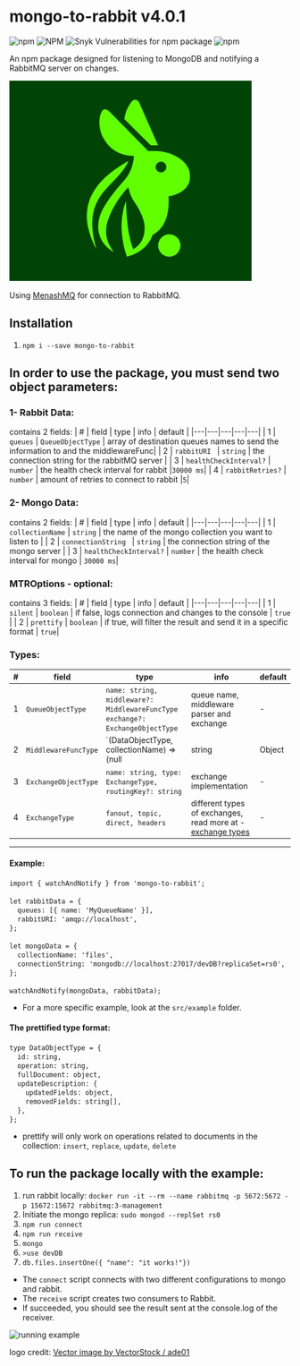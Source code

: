 # mongo-to-rabbit v4.0.1

![npm](https://img.shields.io/npm/v/mongo-to-rabbit?color=green)
![NPM](https://img.shields.io/npm/l/mongo-to-rabbit)
![Snyk Vulnerabilities for npm package](https://img.shields.io/snyk/vulnerabilities/npm/mongo-to-rabbit)
![npm](https://img.shields.io/npm/dt/mongo-to-rabbit)

An npm package designed for listening to MongoDB and notifying a RabbitMQ server on changes.

![MTR logo](src/images/MTR-logo.jpeg)

Using [MenashMQ](https://www.npmjs.com/package/menashmq) for connection to RabbitMQ.

## Installation

1. `npm i --save mongo-to-rabbit`

## In order to use the package, you must send two object parameters:

### 1- Rabbit Data:

contains 2 fields:
| # | field | type | info | default |
|---|---|---|---|---|
| 1 | `queues` | `QueueObjectType` | array of destination queues names to send the information to and the middlewareFunc|
| 2 | `rabbitURI ` | `string` | the connection string for the rabbitMQ server |
| 3 | `healthCheckInterval?` | `number` | the health check interval for rabbit |`30000 ms`|
| 4 | `rabbitRetries?` | `number` | amount of retries to connect to rabbit |`5`|

### 2- Mongo Data:

contains 2 fields:
| # | field | type | info | default |
|---|---|---|---|---|
| 1 | `collectionName` | `string` | the name of the mongo collection you want to listen to |
| 2 | `connectionString ` | `string` | the connection string of the mongo server |
| 3 | `healthCheckInterval?` | `number` | the health check interval for mongo | `30000 ms`|

### MTROptions - optional:

contains 3 fields:
| # | field | type | info | default |
|---|---|---|---|---|
| 1 | `silent` | `boolean` | if false, logs connection and changes to the console | `true` |
| 2 | `prettify` | `boolean` | if true, will filter the result and send it in a specific format | `true`|

### Types:

| # | field | type | info | default |
|---|---|---|---|---|
| 1   | `QueueObjectType`    | `name: string, middleware?: MiddlewareFuncType exchange?: ExchangeObjectType` | queue name, middleware parser and exchange | -        |
| 2   | `MiddlewareFuncType` | `(DataObjectType, collectionName) => (null                                    | string                                     | Object   | Buffer                                                                                                               | string[] | Object[] | Buffer[] | undefined)` | A function for manipulating the prettified data received from the listener before sending it to the queue. will only work with a `prettify:true`. | [identity function](https://en.wikipedia.org/wiki/Identity_function) |
| 3   | `ExchangeObjectType` | `name: string, type: ExchangeType, routingKey?: string`                       | exchange implementation                    | -        |
| 4   | `ExchangeType`       | `fanout, topic, direct, headers` | different types of exchanges, read more at - [exchange types](https://www.rabbitmq.com/tutorials/amqp-concepts.html) | -        |

---

#### Example:

```node
import { watchAndNotify } from 'mongo-to-rabbit';

let rabbitData = {
  queues: [{ name: 'MyQueueName' }],
  rabbitURI: 'amqp://localhost',
};

let mongoData = {
  collectionName: 'files',
  connectionString: 'mongodb://localhost:27017/devDB?replicaSet=rs0',
};

watchAndNotify(mongoData, rabbitData);
```

- For a more specific example, look at the `src/example` folder.

#### The prettified type format:

```node
type DataObjectType = {
  id: string,
  operation: string,
  fullDocument: object,
  updateDescription: {
    updatedFields: object,
    removedFields: string[],
  },
};
```

- prettify will only work on operations related to documents in the collection: `insert`, `replace`, `update`, `delete`

## To run the package locally with the example:

1. run rabbit locally: `docker run -it --rm --name rabbitmq -p 5672:5672 -p 15672:15672 rabbitmq:3-management`
2. Initiate the mongo replica: `sudo mongod --replSet rs0`
3. `npm run connect`
4. `npm run receive`
5. `mongo`
6. `>use devDB`
7. `db.files.insertOne({ "name": "it works!"})`

- The `connect` script connects with two different configurations to mongo and rabbit.
- The `receive` script creates two consumers to Rabbit.
- If succeeded, you should see the result sent at the console.log of the receiver.

![running example](https://media.giphy.com/media/mT5dpljEpj5uscgFH9/giphy.gif)

logo credit: <a href="https://www.vectorstock.com/royalty-free-vector/rabbit-leaf-naturally-creative-logo-vector-26785526">Vector image by VectorStock / ade01</a>
